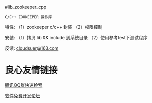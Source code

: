 #lib_zookeeper_cpp


	C/C++ ZOOKEEPER 操作库

特性:
	（1）zookeeper c/c++ 封装
	（2）权限控制

安装:
 	（1）拷贝 lib && include 到系统目录
	（2）使用参考test下测试程序

反馈:
	cloudsuer@163.com

 # 良心友情链接

[腾讯QQ群快速检索](http://u.720life.cn/s/8cf73f7c)

[软件免费开发论坛](http://u.720life.cn/s/bbb01dc0)